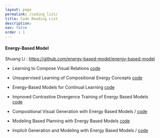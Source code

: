 ```yaml
---
layout: page
permalink: /coding_list/
title: Code Reading List
description: 
nav: false
order : 1
---
```

<div align=left markdown="1">




#### Energy-Based Model 

Shuang Li : https://github.com/energy-based-model/energy-based-model

* Learning to Compose Visual Relations [code](https://github.com/nanlliu/compose-visual-relations)

* Unsupervised Learning of Compositional Energy Concepts [code](https://github.com/yilundu/comet)

* Energy-Based Models for Continual Learning [code](https://github.com/ShuangLI59/ebm-continual-learning)

* Improved Contrastive Divergence Training of Energy Based Models [code](https://github.com/yilundu/improved_contrastive_divergence)

* Compositional Visual Generation with Energy Based Models / [code](https://github.com/yilundu/comet)

* Modeling Based Planning with Energy Based Models [code](https://github.com/yilundu/model_based_planning_ebm)

* Implicit Generation and Modeling with Energy Based Models / [code](https://github.com/openai/ebm_code_release)


</div>
